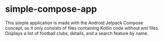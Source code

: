 # simple-compose-app
This simple application is made with the Android Jetpack Compose concept, so it only consists of files containing Kotlin code without xml files. Displays a list of football clubs, details, and a search feature by name.
